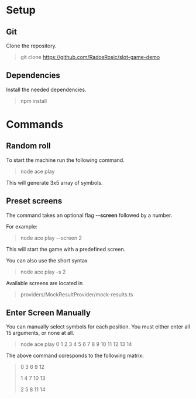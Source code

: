 # Setup

## Git

Clone the repository.

> git clone https://github.com/RadosRosic/slot-game-demo

## Dependencies

Install the needed dependencies.

> npm install

# Commands

## Random roll

To start the machine run the following command.

> node ace play

This will generate 3x5 array of symbols.

## Preset screens

The command takes an optional flag **--screen** followed by a number.

For example:

> node ace play --screen 2

This will start the game with a predefined screen.

You can also use the short syntax

> node ace play -s 2

Available screens are located in

> providers/MockResultProvider/mock-results.ts

## Enter Screen Manually

You can manually select symbols for each position. You must either enter all 15 arguments, or none at all.

> node ace play 0 1 2 3 4 5 6 7 8 9 10 11 12 13 14

The above command coresponds to the following matrix:

> 0 3 6 9 12
>
> 1 4 7 10 13
>
> 2 5 8 11 14
